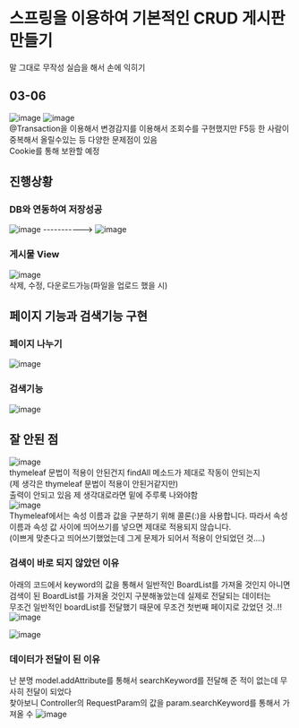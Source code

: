 # 스프링을 이용하여 기본적인 CRUD 게시판 만들기 
말 그대로 무작성 실습을 해서 손에 익히기

## 03-06
![image](https://user-images.githubusercontent.com/94429120/223067858-e5e1c314-e03a-45fc-87c5-acb1a03a5efc.png)
![image](https://user-images.githubusercontent.com/94429120/223067892-b38df8d1-c0e2-422d-941c-78468ed97f31.png)
<br>
@Transaction을 이용해서 변경감지를 이용해서 조회수를 구현했지만 F5등 한 사람이 중복해서 올릴수있는 등 다양한 문제점이 있음
<br>
Cookie를 통해 보완할 예정
## 진행상황

### DB와 연동하여 저장성공<br>
![image](https://user-images.githubusercontent.com/94429120/220396667-30657674-d57c-4b0c-9e3c-629b2ab681ca.png)     ----------->       ![image](https://user-images.githubusercontent.com/94429120/220396794-af9e772d-f6f8-4969-b54a-bcb62e767d62.png)
### 게시물 View
![image](https://user-images.githubusercontent.com/94429120/222890394-bb75b4a6-aeea-4b43-8e6b-78557b1742da.png)
<br>
삭제, 수정, 다운로드가능(파일을 업로드 했을 시)
<br>
## 페이지 기능과 검색기능 구현
### 페이지 나누기
![image](https://user-images.githubusercontent.com/94429120/222890455-ab511d6e-cf8f-40d2-8d6d-a3af95f93436.png)
<br>
### 검색기능
![image](https://user-images.githubusercontent.com/94429120/222890509-42924305-18bf-4ab9-9d9c-a6b3575cd134.png)
<br>


## 잘 안된 점

![image](https://user-images.githubusercontent.com/94429120/220397418-7dc2307d-4f30-4736-8e67-a74c26495245.png)
<br>
thymeleaf 문법이 적용이 안된건지 findAll 메소드가 제대로 작동이 안되는지 
<br>(제 생각은 thymeleaf 문법이 적용이 안된거같지만)
<br>출력이 안되고 있음 제 생각대로라면 밑에 주루룩 나와야함
<br>
![image](https://user-images.githubusercontent.com/94429120/220525217-52fd4fb3-c41d-474e-8215-bbd0f2e81683.png)
<br>
Thymeleaf에서는 속성 이름과 값을 구분하기 위해 콜론(:)을 사용합니다. 따라서 속성 이름과 속성 값 사이에 띄어쓰기를 넣으면 제대로 적용되지 않습니다.<br>
(이쁘게 맞춘다고 띄어쓰기했었는데 그게 문제가 되어서 적용이 안되었던 것....)

### 검색이 바로 되지 않았던 이유
아래의 코드에서 keyword의 값을 통해서 일반적인 BoardList를 가져올 것인지 아니면 검색이 된 BoardList를 가져올 것인지 구분해놓았는데 실제로 전달되는 데이터는 <br>
무조건 일반적인 boardList를 전달했기 때문에 무조건 첫번째 페이지로 갔었던 것..!!
![image](https://user-images.githubusercontent.com/94429120/222890866-64623488-6260-41ee-ab96-7ed138168bf8.png)

![image](https://user-images.githubusercontent.com/94429120/222890831-54f67348-bce8-44ee-96d1-f038226e8f0c.png)

### 데이터가 전달이 된 이유
난 분명 model.addAttribute를 통해서 searchKeyword를 전달해 준 적이 없는데 무사히 전달이 되었다
<br>
찾아보니 Controller의 RequestParam의 값을 param.searchKeyword를 통해서 가져올 수 
![image](https://user-images.githubusercontent.com/94429120/222891051-59197bd0-a27c-49d7-ae84-d8f22f091916.png)

